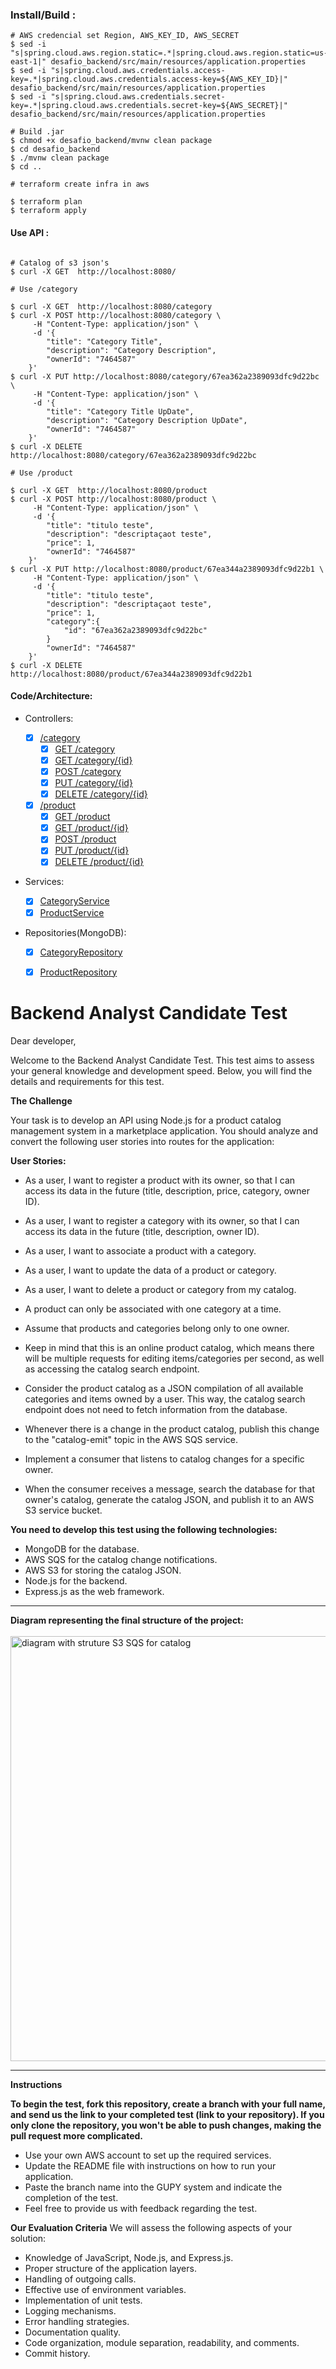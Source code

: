 

### Install/Build :

```shell
# AWS credencial set Region, AWS_KEY_ID, AWS_SECRET
$ sed -i "s|spring.cloud.aws.region.static=.*|spring.cloud.aws.region.static=us-east-1|" desafio_backend/src/main/resources/application.properties
$ sed -i "s|spring.cloud.aws.credentials.access-key=.*|spring.cloud.aws.credentials.access-key=${AWS_KEY_ID}|" desafio_backend/src/main/resources/application.properties
$ sed -i "s|spring.cloud.aws.credentials.secret-key=.*|spring.cloud.aws.credentials.secret-key=${AWS_SECRET}|" desafio_backend/src/main/resources/application.properties

# Build .jar
$ chmod +x desafio_backend/mvnw clean package
$ cd desafio_backend
$ ./mvnw clean package
$ cd ..

# terraform create infra in aws

$ terraform plan
$ terraform apply

```
#### Use API :

```shell

# Catalog of s3 json's
$ curl -X GET  http://localhost:8080/

# Use /category

$ curl -X GET  http://localhost:8080/category
$ curl -X POST http://localhost:8080/category \
     -H "Content-Type: application/json" \
     -d '{
        "title": "Category Title",
        "description": "Category Description",
        "ownerId": "7464587"
    }'
$ curl -X PUT http://localhost:8080/category/67ea362a2389093dfc9d22bc \
     -H "Content-Type: application/json" \
     -d '{
        "title": "Category Title UpDate",
        "description": "Category Description UpDate",
        "ownerId": "7464587"
    }'
$ curl -X DELETE http://localhost:8080/category/67ea362a2389093dfc9d22bc

# Use /product

$ curl -X GET  http://localhost:8080/product
$ curl -X POST http://localhost:8080/product \
     -H "Content-Type: application/json" \
     -d '{
        "title": "titulo teste",
        "description": "descriptaçaot teste",
        "price": 1,
        "ownerId": "7464587"
    }'
$ curl -X PUT http://localhost:8080/product/67ea344a2389093dfc9d22b1 \
     -H "Content-Type: application/json" \
     -d '{
        "title": "titulo teste",
        "description": "descriptaçaot teste",
        "price": 1,
        "category":{
            "id": "67ea362a2389093dfc9d22bc"
        }
        "ownerId": "7464587"
    }'
$ curl -X DELETE http://localhost:8080/product/67ea344a2389093dfc9d22b1
```

#### Code/Architecture:

+ Controllers:

  - [x] [/category](./desafio_backend/src/main/java/com/gilberto009199/anotai/desafio_backend/api/controllers/CategoryController.java)
    - [x] [GET    /category](./desafio_backend/src/main/java/com/gilberto009199/anotai/desafio_backend/api/controllers/CategoryController.java#L29)
    - [x] [GET    /category/{id}](./desafio_backend/src/main/java/com/gilberto009199/anotai/desafio_backend/api/controllers/CategoryController.java#L34)
    - [x] [POST   /category](./desafio_backend/src/main/java/com/gilberto009199/anotai/desafio_backend/api/controllers/CategoryController.java#L39)
    - [x] [PUT    /category/{id}](./desafio_backend/src/main/java/com/gilberto009199/anotai/desafio_backend/api/controllers/CategoryController.java#L49)
    - [x] [DELETE /category/{id}](./desafio_backend/src/main/java/com/gilberto009199/anotai/desafio_backend/api/controllers/CategoryController.java#L58)
  
  - [x] [/product](./desafio_backend/src/main/java/com/gilberto009199/anotai/desafio_backend/api/controllers/ProductController.java)
    - [x] [GET    /product](./desafio_backend/src/main/java/com/gilberto009199/anotai/desafio_backend/api/controllers/ProductController.java#L29)
    - [x] [GET    /product/{id}](./desafio_backend/src/main/java/com/gilberto009199/anotai/desafio_backend/api/controllers/ProductController.java#L34)
    - [x] [POST   /product](./desafio_backend/src/main/java/com/gilberto009199/anotai/desafio_backend/api/controllers/ProductController.java#L39)
    - [x] [PUT    /product/{id}](./desafio_backend/src/main/java/com/gilberto009199/anotai/desafio_backend/api/controllers/ProductController.java#L48)
    - [x] [DELETE /product/{id}](./desafio_backend/src/main/java/com/gilberto009199/anotai/desafio_backend/api/controllers/ProductController.java#L58)

+ Services:
    - [x] [CategoryService](./desafio_backend/src/main/java/com/gilberto009199/anotai/desafio_backend/services/CategoryService.java)
    - [x] [ProductService](./desafio_backend/src/main/java/com/gilberto009199/anotai/desafio_backend/services/ProductService.java)

+ Repositories(MongoDB):
  - [x] [CategoryRepository](./desafio_backend/src/main/java/com/gilberto009199/anotai/desafio_backend/repositories/CategoryRepository.java)
  - [x] [ProductRepository](./desafio_backend/src/main/java/com/gilberto009199/anotai/desafio_backend/repositories/ProductRepository.java)


<h1>Backend Analyst Candidate Test</h1>
Dear developer,

Welcome to the Backend Analyst Candidate Test. This test aims to assess your general knowledge and development speed. Below, you will find the details and requirements for this test.


<strong>The Challenge</strong>

Your task is to develop an API using Node.js for a product catalog management system in a marketplace application. You should analyze and convert the following user stories into routes for the application:

<strong>User Stories:</strong>

- As a user, I want to register a product with its owner, so that I can access its data in the future (title, description, price, category, owner ID).
- As a user, I want to register a category with its owner, so that I can access its data in the future (title, description, owner ID).
- As a user, I want to associate a product with a category.
- As a user, I want to update the data of a product or category.
- As a user, I want to delete a product or category from my catalog.
- A product can only be associated with one category at a time.
- Assume that products and categories belong only to one owner.

- Keep in mind that this is an online product catalog, which means there will be multiple requests for editing items/categories per second, as well as accessing the catalog search endpoint.
- Consider the product catalog as a JSON compilation of all available categories and items owned by a user. This way, the catalog search endpoint does not need to fetch information from the database.
- Whenever there is a change in the product catalog, publish this change to the "catalog-emit" topic in the AWS SQS service.
- Implement a consumer that listens to catalog changes for a specific owner.
- When the consumer receives a message, search the database for that owner's catalog, generate the catalog JSON, and publish it to an AWS S3 service bucket.

<strong>You need to develop this test using the following technologies:</strong>

- MongoDB for the database.
- AWS SQS for the catalog change notifications.
- AWS S3 for storing the catalog JSON.
- Node.js for the backend.
- Express.js as the web framework.

<hr>
<strong>Diagram representing the final structure of the project:</strong> <br><br>

<img alt="diagram with struture S3 SQS for catalog" width="680" src="https://github.com/githubanotaai/new-test-backend-nodejs/assets/52219768/504ba448-f128-41db-ae86-18dc19c0dc9d">


<hr>

<strong>Instructions</strong>

<strong>To begin the test, fork this repository, create a branch with your full name, and send us the link to your completed test (link to your repository). If you only clone the repository, you won't be able to push changes, making the pull request more complicated.</strong>
- Use your own AWS account to set up the required services.
- Update the README file with instructions on how to run your application.
- Paste the branch name into the GUPY system and indicate the completion of the test.
- Feel free to provide us with feedback regarding the test.

<strong>Our Evaluation Criteria</strong>
We will assess the following aspects of your solution:

- Knowledge of JavaScript, Node.js, and Express.js.
- Proper structure of the application layers.
- Handling of outgoing calls.
- Effective use of environment variables.
- Implementation of unit tests.
- Logging mechanisms.
- Error handling strategies.
- Documentation quality.
- Code organization, module separation, readability, and comments.
- Commit history.
